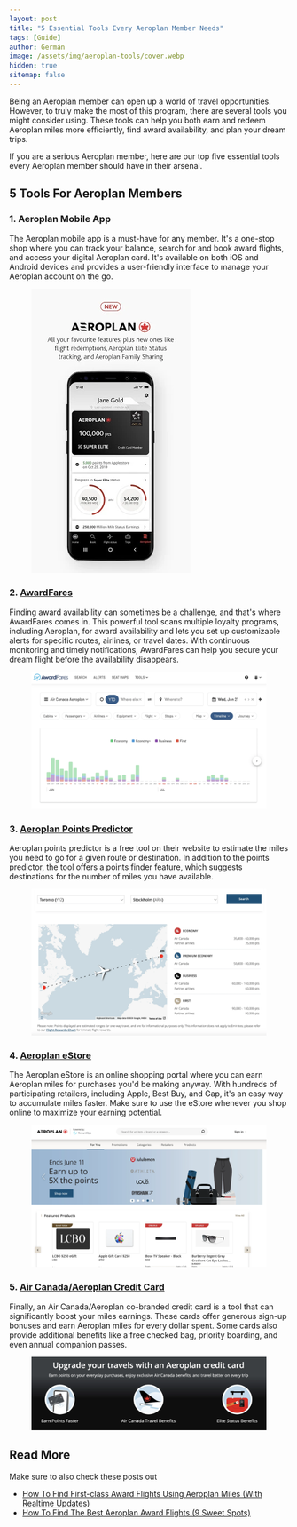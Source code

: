 ```yaml
---
layout: post
title: "5 Essential Tools Every Aeroplan Member Needs"
tags: [Guide]
author: Germán
image: /assets/img/aeroplan-tools/cover.webp
hidden: true
sitemap: false
---
```


Being an Aeroplan member can open up a world of travel opportunities. However, to truly make the most of this program, there are several tools you might consider using. These tools can help you both earn and redeem Aeroplan miles more efficiently, find award availability, and plan your dream trips. 

If you are a serious Aeroplan member, here are our top five essential tools every Aeroplan member should have in their arsenal.

## 5 Tools For Aeroplan Members

### 1. Aeroplan Mobile App

The Aeroplan mobile app is a must-have for any member. It's a one-stop shop where you can track your balance, search for and book award flights, and access your digital Aeroplan card. It's available on both iOS and Android devices and provides a user-friendly interface to manage your Aeroplan account on the go.

<figure>
<img src="/assets/img/aeroplan-tools/aeroplan-mobile-app.webp" alt="Aeroplan Mobile App." />
</figure>

### 2. [AwardFares](https://awardfares.com/search?..;z:aeroplan)

Finding award availability can sometimes be a challenge, and that's where AwardFares comes in. This powerful tool scans multiple loyalty programs, including Aeroplan, for award availability and lets you set up customizable alerts for specific routes, airlines, or travel dates. With continuous monitoring and timely notifications, AwardFares can help you secure your dream flight before the availability disappears.

<figure>
<img src="/assets/img/aeroplan-tools/awardfares.webp" alt="Aeroplan on AwardFares." />
</figure>

### 3. [Aeroplan Points Predictor](https://www.aircanada.com/ca/en/aco/home/aeroplan/redeem/points-predictor.html)

Aeroplan points predictor is a free tool on their website to estimate the miles you need to go for a given route or destination. In addition to the points predictor, the tool offers a points finder feature, which suggests destinations for the number of miles you have available.

<figure>
<img src="/assets/img/aeroplan-tools/points-calculator.webp" alt="Aeroplan Points Predictor." />
</figure>

### 4. [Aeroplan eStore](https://www.aircanada.com/ca/en/aco/home/aeroplan.html#/)

The Aeroplan eStore is an online shopping portal where you can earn Aeroplan miles for purchases you'd be making anyway. With hundreds of participating retailers, including Apple, Best Buy, and Gap, it's an easy way to accumulate miles faster. Make sure to use the eStore whenever you shop online to maximize your earning potential.

<figure>
<img src="/assets/img/aeroplan-tools/aeroplan-estore.webp" alt="Aeroplan eStore." />
</figure>

### 5. [Air Canada/Aeroplan Credit Card](https://www.aircanada.com/ca/en/aco/home/aeroplan/credit-cards.html)

Finally, an Air Canada/Aeroplan co-branded credit card is a tool that can significantly boost your miles earnings. These cards offer generous sign-up bonuses and earn Aeroplan miles for every dollar spent. Some cards also provide additional benefits like a free checked bag, priority boarding, and even annual companion passes.

<figure>
<img src="/assets/img/aeroplan-tools/aeroplan-credit-cards.webp" alt="Aeroplan Credit Cards." />
</figure>


## Read More

Make sure to also check these posts out

* [How To Find First-class Award Flights Using Aeroplan Miles (With Realtime Updates)](https://blog.awardfares.com/aeroplan-first-class-awards/)
* [How To Find The Best Aeroplan Award Flights (9 Sweet Spots)](https://blog.awardfares.com/aeroplan-guide/)